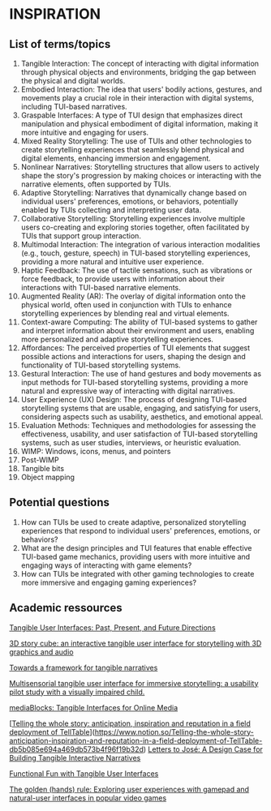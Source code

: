 # INSPIRATION

## List of terms/topics
1. Tangible Interaction: The concept of interacting with digital information through physical objects and environments, bridging the gap between the physical and digital worlds.
2. Embodied Interaction: The idea that users' bodily actions, gestures, and movements play a crucial role in their interaction with digital systems, including TUI-based narratives.
3. Graspable Interfaces: A type of TUI design that emphasizes direct manipulation and physical embodiment of digital information, making it more intuitive and engaging for users.
4. Mixed Reality Storytelling: The use of TUIs and other technologies to create storytelling experiences that seamlessly blend physical and digital elements, enhancing immersion and engagement.
5. Nonlinear Narratives: Storytelling structures that allow users to actively shape the story's progression by making choices or interacting with the narrative elements, often supported by TUIs.
6. Adaptive Storytelling: Narratives that dynamically change based on individual users' preferences, emotions, or behaviors, potentially enabled by TUIs collecting and interpreting user data.
7. Collaborative Storytelling: Storytelling experiences involve multiple users co-creating and exploring stories together, often facilitated by TUIs that support group interaction.
8. Multimodal Interaction: The integration of various interaction modalities (e.g., touch, gesture, speech) in TUI-based storytelling experiences, providing a more natural and intuitive user experience.
9. Haptic Feedback: The use of tactile sensations, such as vibrations or force feedback, to provide users with information about their interactions with TUI-based narrative elements.
10. Augmented Reality (AR): The overlay of digital information onto the physical world, often used in conjunction with TUIs to enhance storytelling experiences by blending real and virtual elements.
11. Context-aware Computing: The ability of TUI-based systems to gather and interpret information about their environment and users, enabling more personalized and adaptive storytelling experiences.
12. Affordances: The perceived properties of TUI elements that suggest possible actions and interactions for users, shaping the design and functionality of TUI-based storytelling systems.
13. Gestural Interaction: The use of hand gestures and body movements as input methods for TUI-based storytelling systems, providing a more natural and expressive way of interacting with digital narratives.
14. User Experience (UX) Design: The process of designing TUI-based storytelling systems that are usable, engaging, and satisfying for users, considering aspects such as usability, aesthetics, and emotional appeal.
15. Evaluation Methods: Techniques and methodologies for assessing the effectiveness, usability, and user satisfaction of TUI-based storytelling systems, such as user studies, interviews, or heuristic evaluation.
16. WIMP: Windows, icons, menus, and pointers
17. Post-WIMP
18. Tangible bits
19. Object mapping

## Potential questions
1. How can TUIs be used to create adaptive, personalized storytelling experiences that respond to individual users' preferences, emotions, or behaviors?
2. What are the design principles and TUI features that enable effective TUI-based game mechanics, providing users with more intuitive and engaging ways of interacting with game elements?
3. How can TUIs be integrated with other gaming technologies to create more immersive and engaging gaming experiences?

## Academic ressources
[Tangible User Interfaces: Past, Present, and Future Directions](https://www.researchgate.net/publication/220613480_Tangible_User_Interfaces_Past_Present_and_Future_Directions)

[3D story cube: an interactive tangible user interface for storytelling with 3D graphics and audio](https://link.springer.com/article/10.1007/s00779-004-0300-0)

[Towards a framework for tangible narratives](https://dl.acm.org/doi/abs/10.1145/2839462.2839471)

[Multisensorial tangible user interface for immersive storytelling: a usability pilot study with a visually impaired child.](https://ceur-ws.org/Vol-2817/paper8.pdf)

[mediaBlocks: Tangible Interfaces for Online Media](https://www.researchgate.net/publication/2822042_mediaBlocks_Tangible_Interfaces_for_Online_Media)

[[Telling the whole story: anticipation, inspiration and reputation in a field deployment of TellTable](https://dl.acm.org/doi/abs/10.1145/1718918.1718967)](https://www.notion.so/Telling-the-whole-story-anticipation-inspiration-and-reputation-in-a-field-deployment-of-TellTable-db5b085e694a469db573b4f96f19b32d)
[Letters to José: A Design Case for Building Tangible Interactive Narratives](https://link.springer.com/chapter/10.1007/978-3-030-62516-0_2)

[Functional Fun with Tangible User Interfaces](https://ieeexplore.ieee.org/abstract/document/4148841)

[The golden (hands) rule: Exploring user experiences with gamepad and natural-user interfaces in popular video games](https://intellectdiscover.com/content/journals/10.1386/jgvw.9.1.71_1)




